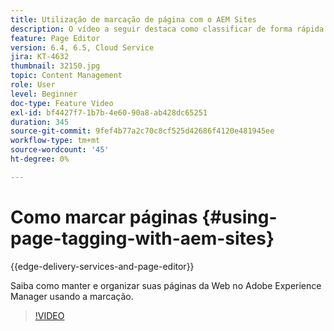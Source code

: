 ```yaml
---
title: Utilização de marcação de página com o AEM Sites
description: O vídeo a seguir destaca como classificar de forma rápida e fácil o conteúdo em um site na Adobe Experience Manager usando tags de página.
feature: Page Editor
version: 6.4, 6.5, Cloud Service
jira: KT-4632
thumbnail: 32150.jpg
topic: Content Management
role: User
level: Beginner
doc-type: Feature Video
exl-id: bf4427f7-1b7b-4e60-90a8-ab428dc65251
duration: 345
source-git-commit: 9fef4b77a2c70c8cf525d42686f4120e481945ee
workflow-type: tm+mt
source-wordcount: '45'
ht-degree: 0%

---
```


# Como marcar páginas {#using-page-tagging-with-aem-sites}

{{edge-delivery-services-and-page-editor}}

Saiba como manter e organizar suas páginas da Web no Adobe Experience Manager usando a marcação.

>[!VIDEO](https://video.tv.adobe.com/v/32150?quality=12&learn=on)
